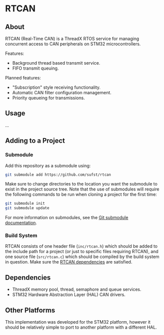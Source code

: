 # RTCAN

## About

RTCAN (Real-Time CAN) is a ThreadX RTOS service for managing concurrent access 
to CAN peripherals on STM32 microcontrollers.

Features:
- Background thread based transmit service.
- FIFO transmit queuing.

Planned features:
- "Subscription" style receiving functionality.
- Automatic CAN filter configuration management.
- Priority queueing for transmissions.

## Usage

...

## Adding to a Project

### Submodule

Add this repository as a submodule using:

```sh
git submodule add https://github.com/sufst/rtcan
```

Make sure to change directories to the location you want the submodule to exist
in the project source tree. Note that the use of submodules will require the 
following commands to be run when cloning a project for the first time:

```sh
git submodule init
git submodule update
```

For more information on submodules, see the [Git submodule documentation](https://git-scm.com/book/en/v2/Git-Tools-Submodules).

### Build System

RTCAN consists of one header file (`inc/rtcan.h`) which should be added to the
include path for a project (or just to specific files requiring RTCAN), 
and one source file (`src/rtcan.c`) which should be compiled by the build system
in question. Make sure the [RTCAN dependencies](#dependencies) are satisfied.

## Dependencies

- ThreadX memory pool, thread, semaphore and queue services.
- STM32 Hardware Abstraction Layer (HAL) CAN drivers.

## Other Platforms

This implementation was developed for the STM32 platform, however it should be
relatively simple to port to another platform with a different HAL.